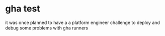 # gha test
it was once planned to have a a platform engineer challenge to deploy and debug some problems with gha runners

